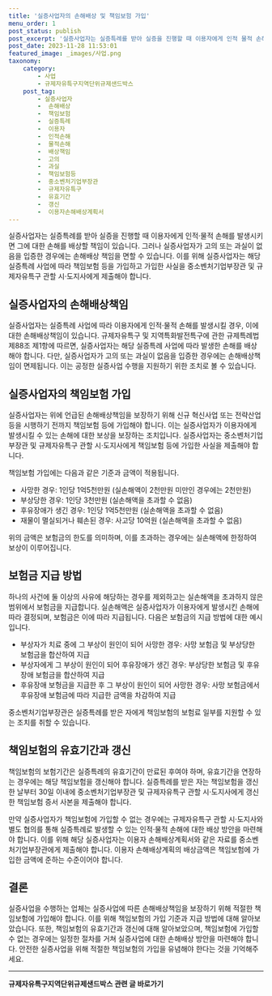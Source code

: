 ```yaml
---
title: '실증사업자의 손해배상 및 책임보험 가입'
menu_order: 1
post_status: publish
post_excerpt: '실증사업자는 실증특례를 받아 실증을 진행할 때 이용자에게 인적 물적 손해를 발생시키면 그에 대한 손해를 배상할 책임이 있습니다. 그러나 실증사업자가 고의 또는 과실이 없음을 입증한 경우에는 손해배상 책임을 면할 수 있습니다. 이를 위해 실증사업자는 해당 실증특례 사업에 따라 책임보험 등을 가입하고 가입한 사실을 중소벤처기업부장관 및 규제자유특구 관할 시 도지사에게 제출해야 합니다.'
post_date: 2023-11-28 11:53:01
featured_image: _images/사업.png
taxonomy:
    category:
        - 사업
        - 규제자유특구지역단위규제샌드박스
    post_tag:
        - 실증사업자
        -  손해배상
        -  책임보험
        -  실증특례
        -  이용자
        -  인적손해
        -  물적손해
        -  배상책임
        -  고의
        -  과실
        -  책임보험등
        -  중소벤처기업부장관
        -  규제자유특구
        -  유효기간
        -  갱신
        -  이용자손해배상계획서
---
```



실증사업자는 실증특례를 받아 실증을 진행할 때 이용자에게 인적·물적 손해를 발생시키면 그에 대한 손해를 배상할 책임이 있습니다. 그러나 실증사업자가 고의 또는 과실이 없음을 입증한 경우에는 손해배상 책임을 면할 수 있습니다. 이를 위해 실증사업자는 해당 실증특례 사업에 따라 책임보험 등을 가입하고 가입한 사실을 중소벤처기업부장관 및 규제자유특구 관할 시·도지사에게 제출해야 합니다.

## 실증사업자의 손해배상책임

실증사업자는 실증특례 사업에 따라 이용자에게 인적·물적 손해를 발생시킬 경우, 이에 대한 손해배상책임이 있습니다. 규제자유특구 및 지역특화발전특구에 관한 규제특례법 제88조 제1항에 따르면, 실증사업자는 해당 실증특례 사업에 따라 발생한 손해를 배상해야 합니다. 다만, 실증사업자가 고의 또는 과실이 없음을 입증한 경우에는 손해배상책임이 면제됩니다. 이는 공정한 실증사업 수행을 지원하기 위한 조치로 볼 수 있습니다.

## 실증사업자의 책임보험 가입

실증사업자는 위에 언급된 손해배상책임을 보장하기 위해 신규 혁신사업 또는 전략산업 등을 시행하기 전까지 책임보험 등에 가입해야 합니다. 이는 실증사업자가 이용자에게 발생시킬 수 있는 손해에 대한 보상을 보장하는 조치입니다. 실증사업자는 중소벤처기업부장관 및 규제자유특구 관할 시·도지사에게 책임보험 등에 가입한 사실을 제출해야 합니다.

책임보험 가입에는 다음과 같은 기준과 금액이 적용됩니다.

- 사망한 경우: 1인당 1억5천만원 (실손해액이 2천만원 미만인 경우에는 2천만원)
- 부상당한 경우: 1인당 3천만원 (실손해액을 초과할 수 없음)
- 후유장애가 생긴 경우: 1인당 1억5천만원 (실손해액을 초과할 수 없음)
- 재물이 멸실되거나 훼손된 경우: 사고당 10억원 (실손해액을 초과할 수 없음)

위의 금액은 보험금의 한도를 의미하며, 이를 초과하는 경우에는 실손해액에 한정하여 보상이 이루어집니다.

## 보험금 지급 방법

하나의 사건에 둘 이상의 사유에 해당하는 경우를 제외하고는 실손해액을 초과하지 않은 범위에서 보험금을 지급합니다. 실손해액은 실증사업자가 이용자에게 발생시킨 손해에 따라 결정되며, 보험금은 이에 따라 지급됩니다. 다음은 보험금의 지급 방법에 대한 예시입니다.

- 부상자가 치료 중에 그 부상이 원인이 되어 사망한 경우: 사망 보험금 및 부상당한 보험금을 합산하여 지급
- 부상자에게 그 부상이 원인이 되어 후유장애가 생긴 경우: 부상당한 보험금 및 후유장애 보험금을 합산하여 지급
- 후유장애 보헝금을 지급한 후 그 부상이 원인이 되어 사망한 경우: 사망 보험금에서 후유장애 보험금에 따라 지급한 금액을 차감하여 지급

중소벤처기업부장관은 실증특례를 받은 자에게 책임보험의 보험료 일부를 지원할 수 있는 조치를 취할 수 있습니다.

## 책임보험의 유효기간과 갱신

책임보험의 보험기간은 실증특례의 유효기간이 만료된 후여야 하며, 유효기간을 연장하는 경우에는 해당 책임보험을 갱신해야 합니다. 실증특례를 받은 자는 책임보험을 갱신한 날부터 30일 이내에 중소벤처기업부장관 및 규제자유특구 관할 시·도지사에게 갱신한 책임보험 증서 사본을 제출해야 합니다.

만약 실증사업자가 책임보험에 가입할 수 없는 경우에는 규제자유특구 관할 시·도지사와 별도 협의를 통해 실증특례로 발생할 수 있는 인적·물적 손해에 대한 배상 방안을 마련해야 합니다. 이를 위해 해당 실증사업자는 이용자 손해배상계획서와 같은 자료를 중소벤처기업부장관에게 제출해야 합니다. 이용자 손해배상계획의 배상금액은 책임보험에 가입한 금액에 준하는 수준이어야 합니다.

## 결론

실증사업을 수행하는 업체는 실증사업에 따른 손해배상책임을 보장하기 위해 적절한 책임보험에 가입해야 합니다. 이를 위해 책임보험의 가입 기준과 지급 방법에 대해 알아보았습니다. 또한, 책임보험의 유효기간과 갱신에 대해 알아보았으며, 책임보험에 가입할 수 없는 경우에는 일정한 절차를 거쳐 실증사업에 대한 손해배상 방안을 마련해야 합니다. 안전한 실증사업을 위해 적절한 책임보험의 가입을 유념해야 한다는 것을 기억해주세요.
<!-- wp:separator -->
<hr class="wp-block-separator has-alpha-channel-opacity"/>
<!-- /wp:separator -->

<!-- wp:group {"backgroundColor":"base","layout":{"type":"constrained"}} -->
<div class="wp-block-group has-base-background-color has-background"><!-- wp:paragraph {"align":"center","fontSize":"medium"} -->
<p class="has-text-align-center has-large-font-size"><strong>규제자유특구지역단위규제샌드박스 관련 글 바로가기</strong></p>
<!-- /wp:paragraph -->


<!-- wp:latest-posts
{"categories":[{"id":27807,"count":19,"description":"","link":"https://uknowlaw.com/category/%ea%b7%9c%ec%a0%9c%ec%9e%90%ec%9c%a0%ed%8a%b9%ea%b5%ac%ec%a7%80%ec%97%ad%eb%8b%a8%ec%9c%84%ea%b7%9c%ec%a0%9c%ec%83%8c%eb%93%9c%eb%b0%95%ec%8a%a4/","name":"규제자유특구지역단위규제샌드박스","slug":"규제자유특구지역단위규제샌드박스","taxonomy":"category","parent":0,"meta":[],"_links":{"self":[{"href":"https://uknowlaw.com/wp-json/wp/v2/categories/27807"}],"collection":[{"href":"https://uknowlaw.com/wp-json/wp/v2/categories"}],"about":[{"href":"https://uknowlaw.com/wp-json/wp/v2/taxonomies/category"}],"wp:post_type":[{"href":"https://uknowlaw.com/wp-json/wp/v2/posts?categories=27807"}],"curies":[{"name":"wp","href":"https://api.w.org/{rel}","templated":true}]}}],"postsToShow":100,"excerptLength":28,"postLayout":"grid","columns":2,"featuredImageAlign":"left","featuredImageSizeSlug":"large","fontSize":"small"} /--></div>
<!-- /wp:group -->